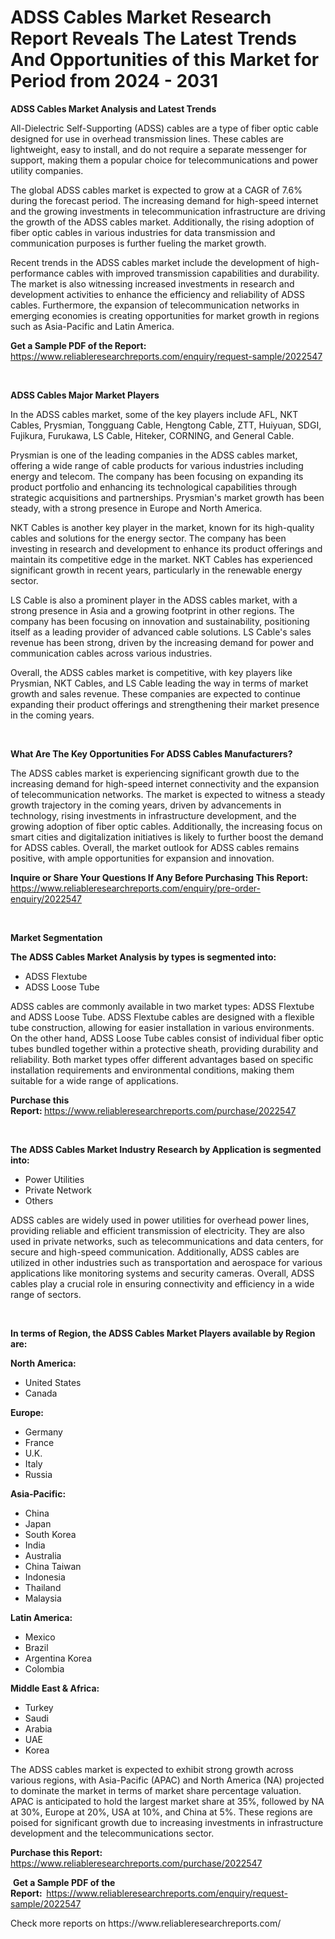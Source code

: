 <p><h1>ADSS Cables Market Research Report Reveals The Latest Trends And Opportunities of this Market for Period from 2024 - 2031</h1></p><p><strong>ADSS Cables Market Analysis and Latest Trends</strong></p>
<p><p>All-Dielectric Self-Supporting (ADSS) cables are a type of fiber optic cable designed for use in overhead transmission lines. These cables are lightweight, easy to install, and do not require a separate messenger for support, making them a popular choice for telecommunications and power utility companies.</p><p>The global ADSS cables market is expected to grow at a CAGR of 7.6% during the forecast period. The increasing demand for high-speed internet and the growing investments in telecommunication infrastructure are driving the growth of the ADSS cables market. Additionally, the rising adoption of fiber optic cables in various industries for data transmission and communication purposes is further fueling the market growth.</p><p>Recent trends in the ADSS cables market include the development of high-performance cables with improved transmission capabilities and durability. The market is also witnessing increased investments in research and development activities to enhance the efficiency and reliability of ADSS cables. Furthermore, the expansion of telecommunication networks in emerging economies is creating opportunities for market growth in regions such as Asia-Pacific and Latin America.</p></p>
<p><strong>Get a Sample PDF of the Report:&nbsp;</strong> <a href="https://www.reliableresearchreports.com/enquiry/request-sample/2022547">https://www.reliableresearchreports.com/enquiry/request-sample/2022547</a></p>
<p>&nbsp;</p>
<p><strong>ADSS Cables Major Market Players</strong></p>
<p><p>In the ADSS cables market, some of the key players include AFL, NKT Cables, Prysmian, Tongguang Cable, Hengtong Cable, ZTT, Huiyuan, SDGI, Fujikura, Furukawa, LS Cable, Hiteker, CORNING, and General Cable. </p><p>Prysmian is one of the leading companies in the ADSS cables market, offering a wide range of cable products for various industries including energy and telecom. The company has been focusing on expanding its product portfolio and enhancing its technological capabilities through strategic acquisitions and partnerships. Prysmian's market growth has been steady, with a strong presence in Europe and North America. </p><p>NKT Cables is another key player in the market, known for its high-quality cables and solutions for the energy sector. The company has been investing in research and development to enhance its product offerings and maintain its competitive edge in the market. NKT Cables has experienced significant growth in recent years, particularly in the renewable energy sector. </p><p>LS Cable is also a prominent player in the ADSS cables market, with a strong presence in Asia and a growing footprint in other regions. The company has been focusing on innovation and sustainability, positioning itself as a leading provider of advanced cable solutions. LS Cable's sales revenue has been strong, driven by the increasing demand for power and communication cables across various industries. </p><p>Overall, the ADSS cables market is competitive, with key players like Prysmian, NKT Cables, and LS Cable leading the way in terms of market growth and sales revenue. These companies are expected to continue expanding their product offerings and strengthening their market presence in the coming years.</p></p>
<p>&nbsp;</p>
<p><strong>What Are The Key Opportunities For ADSS Cables Manufacturers?</strong></p>
<p><p>The ADSS cables market is experiencing significant growth due to the increasing demand for high-speed internet connectivity and the expansion of telecommunication networks. The market is expected to witness a steady growth trajectory in the coming years, driven by advancements in technology, rising investments in infrastructure development, and the growing adoption of fiber optic cables. Additionally, the increasing focus on smart cities and digitalization initiatives is likely to further boost the demand for ADSS cables. Overall, the market outlook for ADSS cables remains positive, with ample opportunities for expansion and innovation.</p></p>
<p><strong>Inquire or Share Your Questions If Any Before Purchasing This Report:</strong> <a href="https://www.reliableresearchreports.com/enquiry/pre-order-enquiry/2022547">https://www.reliableresearchreports.com/enquiry/pre-order-enquiry/2022547</a></p>
<p>&nbsp;</p>
<p><strong>Market Segmentation</strong></p>
<p><strong>The ADSS Cables Market Analysis by types is segmented into:</strong></p>
<p><ul><li>ADSS Flextube</li><li>ADSS Loose Tube</li></ul></p>
<p><p>ADSS cables are commonly available in two market types: ADSS Flextube and ADSS Loose Tube. ADSS Flextube cables are designed with a flexible tube construction, allowing for easier installation in various environments. On the other hand, ADSS Loose Tube cables consist of individual fiber optic tubes bundled together within a protective sheath, providing durability and reliability. Both market types offer different advantages based on specific installation requirements and environmental conditions, making them suitable for a wide range of applications.</p></p>
<p><strong>Purchase this Report:&nbsp;</strong><a href="https://www.reliableresearchreports.com/purchase/2022547">https://www.reliableresearchreports.com/purchase/2022547</a></p>
<p>&nbsp;</p>
<p><strong>The ADSS Cables Market Industry Research by Application is segmented into:</strong></p>
<p><ul><li>Power Utilities</li><li>Private Network</li><li>Others</li></ul></p>
<p><p>ADSS cables are widely used in power utilities for overhead power lines, providing reliable and efficient transmission of electricity. They are also used in private networks, such as telecommunications and data centers, for secure and high-speed communication. Additionally, ADSS cables are utilized in other industries such as transportation and aerospace for various applications like monitoring systems and security cameras. Overall, ADSS cables play a crucial role in ensuring connectivity and efficiency in a wide range of sectors.</p></p>
<p>&nbsp;</p>
<p><strong>In terms of Region, the ADSS Cables Market Players available by Region are:</strong></p>
<p>
    <p> <strong> North America: </strong>
        <ul>
            <li>United States</li>
            <li>Canada</li>
        </ul>
        </p> 
    <p> <strong> Europe: </strong>
        <ul>
            <li>Germany</li>
            <li>France</li>
            <li>U.K.</li>
            <li>Italy</li>
            <li>Russia</li>
        </ul>
        </p> 
    <p> <strong> Asia-Pacific: </strong>
        <ul>
            <li>China</li>
            <li>Japan</li>
            <li>South Korea</li>
            <li>India</li>
            <li>Australia</li>
            <li>China Taiwan</li>
            <li>Indonesia</li>
            <li>Thailand</li>
            <li>Malaysia</li>
        </ul>
        </p> 
    <p> <strong> Latin America: </strong>
        <ul>
            <li>Mexico</li>
            <li>Brazil</li>
            <li>Argentina Korea</li>
            <li>Colombia</li>
        </ul>
        </p> 
    <p> <strong> Middle East & Africa: </strong>
        <ul>
            <li>Turkey</li>
            <li>Saudi</li>
            <li>Arabia</li>
            <li>UAE</li>
            <li>Korea</li>
        </ul>
    </p>
    </p>
<p><p>The ADSS cables market is expected to exhibit strong growth across various regions, with Asia-Pacific (APAC) and North America (NA) projected to dominate the market in terms of market share percentage valuation. APAC is anticipated to hold the largest market share at 35%, followed by NA at 30%, Europe at 20%, USA at 10%, and China at 5%. These regions are poised for significant growth due to increasing investments in infrastructure development and the telecommunications sector.</p></p>
<p><strong>Purchase this Report: </strong><a href="https://www.reliableresearchreports.com/purchase/2022547">https://www.reliableresearchreports.com/purchase/2022547</a></p>
<p>&nbsp;<strong>Get a Sample PDF of the Report:&nbsp;&nbsp;</strong><a href="https://www.reliableresearchreports.com/enquiry/request-sample/2022547">https://www.reliableresearchreports.com/enquiry/request-sample/2022547</a></p>
<p><strong></strong></p>
<p>Check more reports on https://www.reliableresearchreports.com/</p>